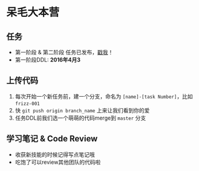 # 呆毛大本营

## 任务
- 第一阶段 & 第二阶段 任务已发布，[戳我](http://ife.baidu.com/task/all)！
- 第一阶段DDL: **2016年4月3**

## 上传代码
1. 每次开始一个新任务前，建一个分支，命名为 `[name]-[task Number]`，比如 `frizz-001`
2. 快 `git push origin branch_name` 上来让我们看到你的爱
3. 任务DDL前我们选一个萌萌的代码merge到 `master` 分支

## 学习笔记 & Code Review
- 收获新技能的时候记得写点笔记哦
- 吃饱了可以review其他团队的代码啦
